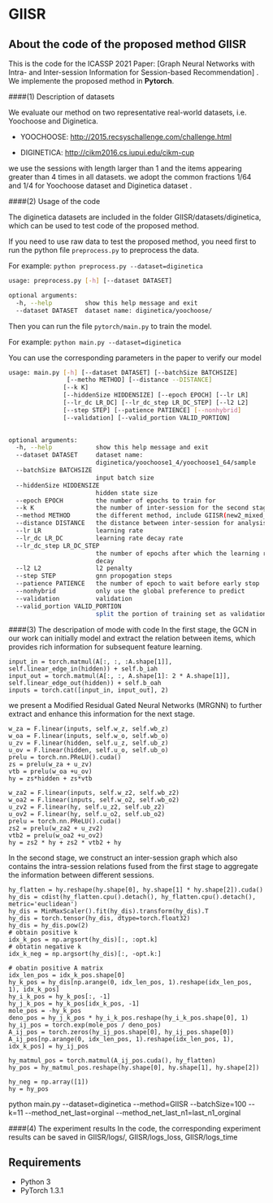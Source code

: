 # GIISR

## About the code of the proposed method GIISR

This is the code for the ICASSP 2021 Paper: [Graph Neural Networks with Intra- and
Inter-session Information for Session-based Recommendation] . We implemente the proposed method in **Pytorch**.

####(1) Description of datasets

We evaluate our method on two representative real-world datasets, i.e. Yoochoose and Diginetica. 

- YOOCHOOSE: <http://2015.recsyschallenge.com/challenge.html>

- DIGINETICA: <http://cikm2016.cs.iupui.edu/cikm-cup>

we use the sessions with length larger than 1 and the items appearing greater than 4 times in all datasets. we adopt the common fractions 1/64 and 1/4 for Yoochoose
dataset and Diginetica dataset .

####(2) Usage of the code

The diginetica datasets are included in the folder GIISR/datasets/diginetica, which can be used to test code of the proposed method.

If you need to use raw data to test the proposed method, you need first to run the python file  `preprocess.py` to preprocess the data. 

For example: `python preprocess.py --dataset=diginetica`

```bash
usage: preprocess.py [-h] [--dataset DATASET]

optional arguments:
  -h, --help         show this help message and exit
  --dataset DATASET  dataset name: diginetica/yoochoose/
```

Then you can run the file `pytorch/main.py` to train the model.

For example: `python main.py --dataset=diginetica`

You can use the corresponding parameters in the paper to verify our model

```bash
usage: main.py [-h] [--dataset DATASET] [--batchSize BATCHSIZE]
                [--metho METHOD] [--distance --DISTANCE]
               [--k K]
               [--hiddenSize HIDDENSIZE] [--epoch EPOCH] [--lr LR]
               [--lr_dc LR_DC] [--lr_dc_step LR_DC_STEP] [--l2 L2]
               [--step STEP] [--patience PATIENCE] [--nonhybrid]
               [--validation] [--valid_portion VALID_PORTION]
              

optional arguments:
  -h, --help            show this help message and exit
  --dataset DATASET     dataset name:
                        diginetica/yoochoose1_4/yoochoose1_64/sample
  --batchSize BATCHSIZE
                        input batch size
  --hiddenSize HIDDENSIZE
                        hidden state size
  --epoch EPOCH         the number of epochs to train for 
  --k K                 the number of inter-session for the second stage
  --method METHOD       the different method, include GIISR(new2_mixed_posneg_br_one) and its variant
  --distance DISTANCE   the distance between inter-session for analysis on the Similarity Metrics of the Inter-session Graph
  --lr LR               learning rate
  --lr_dc LR_DC         learning rate decay rate
  --lr_dc_step LR_DC_STEP
                        the number of epochs after which the learning rate
                        decay
  --l2 L2               l2 penalty
  --step STEP           gnn propogation steps
  --patience PATIENCE   the number of epoch to wait before early stop
  --nonhybrid           only use the global preference to predict
  --validation          validation
  --valid_portion VALID_PORTION
                        split the portion of training set as validation set
```
####(3) The descripation of mode with code
In the first stage, the GCN in our work can initially model and extract the relation between items, which provides rich information for subsequent feature learning. 
```
input_in = torch.matmul(A[:, :, :A.shape[1]], self.linear_edge_in(hidden)) + self.b_iah
input_out = torch.matmul(A[:, :, A.shape[1]: 2 * A.shape[1]], self.linear_edge_out(hidden)) + self.b_oah
inputs = torch.cat([input_in, input_out], 2)
```
we present a Modified Residual Gated Neural Networks (MRGNN) to further extract and enhance this information for the next stage. 
```
w_za = F.linear(inputs, self.w_z, self.wb_z)
w_oa = F.linear(inputs, self.w_o, self.wb_o)
u_zv = F.linear(hidden, self.u_z, self.ub_z)
u_ov = F.linear(hidden, self.u_o, self.ub_o)
prelu = torch.nn.PReLU().cuda()
zs = prelu(w_za + u_zv)
vtb = prelu(w_oa +u_ov)
hy = zs*hidden + zs*vtb

w_za2 = F.linear(inputs, self.w_z2, self.wb_z2)
w_oa2 = F.linear(inputs, self.w_o2, self.wb_o2)
u_zv2 = F.linear(hy, self.u_z2, self.ub_z2)
u_ov2 = F.linear(hy, self.u_o2, self.ub_o2)
prelu = torch.nn.PReLU().cuda()
zs2 = prelu(w_za2 + u_zv2)
vtb2 = prelu(w_oa2 +u_ov2)
hy = zs2 * hy + zs2 * vtb2 + hy
```
In the second stage, we construct an inter-session graph which also contains the intra-session relations fused from the first stage to aggregate the information between different sessions. 
```
hy_flatten = hy.reshape(hy.shape[0], hy.shape[1] * hy.shape[2]).cuda()
hy_dis = cdist(hy_flatten.cpu().detach(), hy_flatten.cpu().detach(), metric='euclidean')
hy_dis = MinMaxScaler().fit(hy_dis).transform(hy_dis).T
hy_dis = torch.tensor(hy_dis, dtype=torch.float32)
hy_dis = hy_dis.pow(2)
# obtain positive k
idx_k_pos = np.argsort(hy_dis)[:, :opt.k]
# obtatin negative k
idx_k_neg = np.argsort(hy_dis)[:, -opt.k:]

# obatin positive A matrix
idx_len_pos = idx_k_pos.shape[0]
hy_k_pos = hy_dis[np.arange(0, idx_len_pos, 1).reshape(idx_len_pos, 1), idx_k_pos]
hy_i_k_pos = hy_k_pos[:, -1]
hy_j_k_pos = hy_k_pos[idx_k_pos, -1]
mole_pos = -hy_k_pos
deno_pos = hy_j_k_pos * hy_i_k_pos.reshape(hy_i_k_pos.shape[0], 1)
hy_ij_pos = torch.exp(mole_pos / deno_pos)
A_ij_pos = torch.zeros(hy_ij_pos.shape[0], hy_ij_pos.shape[0])
A_ij_pos[np.arange(0, idx_len_pos, 1).reshape(idx_len_pos, 1), idx_k_pos] = hy_ij_pos

hy_matmul_pos = torch.matmul(A_ij_pos.cuda(), hy_flatten)
hy_pos = hy_matmul_pos.reshape(hy.shape[0], hy.shape[1], hy.shape[2])

hy_neg = np.array([1])
hy = hy_pos
```
python main.py --dataset=diginetica --method=GIISR --batchSize=100 --k=11  --method_net_last=orginal --method_net_last_n1=last_n1_orginal

####(4) The experiment results
In the code, the corresponding experiment results can be saved in GIISR/logs/, GIISR/logs_loss, GIISR/logs_time 

## Requirements

- Python 3
- PyTorch 1.3.1



